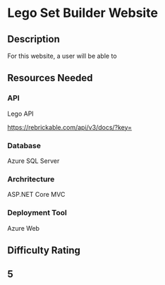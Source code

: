 # **Lego Set Builder Website**

## Description
For this website, a user will be able to 

## Resources Needed

### **API**
Lego API 

https://rebrickable.com/api/v3/docs/?key=

### **Database**
Azure SQL Server

### **Archritecture**
ASP.NET Core MVC

### **Deployment Tool**
Azure Web

## **Difficulty Rating**

## 5